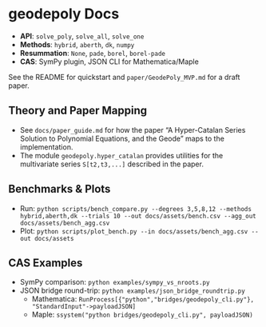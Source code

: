 # geodepoly Docs

- **API**: `solve_poly`, `solve_all`, `solve_one`
- **Methods**: `hybrid`, `aberth`, `dk`, `numpy`
- **Resummation**: `None`, `pade`, `borel`, `borel-pade`
- **CAS**: SymPy plugin, JSON CLI for Mathematica/Maple

See the README for quickstart and `paper/GeodePoly_MVP.md` for a draft paper.

## Theory and Paper Mapping

- See `docs/paper_guide.md` for how the paper “A Hyper-Catalan Series Solution to Polynomial Equations, and the Geode” maps to the implementation.
- The module `geodepoly.hyper_catalan` provides utilities for the multivariate series `S[t2,t3,...]` described in the paper.

## Benchmarks & Plots

- Run: `python scripts/bench_compare.py --degrees 3,5,8,12 --methods hybrid,aberth,dk --trials 10 --out docs/assets/bench.csv --agg_out docs/assets/bench_agg.csv`
- Plot: `python scripts/plot_bench.py --in docs/assets/bench_agg.csv --out docs/assets`

## CAS Examples

- SymPy comparison: `python examples/sympy_vs_nroots.py`
- JSON bridge round-trip: `python examples/json_bridge_roundtrip.py`
  - Mathematica: `RunProcess[{"python","bridges/geodepoly_cli.py"}, "StandardInput"->payloadJSON]`
  - Maple: `ssystem("python bridges/geodepoly_cli.py", payloadJSON)`
